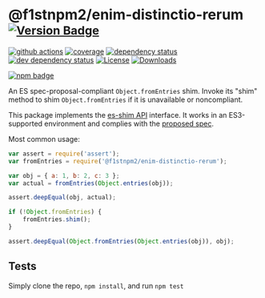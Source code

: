 # @f1stnpm2/enim-distinctio-rerum <sup>[![Version Badge][npm-version-svg]][package-url]</sup>

[![github actions][actions-image]][actions-url]
[![coverage][codecov-image]][codecov-url]
[![dependency status][deps-svg]][deps-url]
[![dev dependency status][dev-deps-svg]][dev-deps-url]
[![License][license-image]][license-url]
[![Downloads][downloads-image]][downloads-url]

[![npm badge][npm-badge-png]][package-url]

An ES spec-proposal-compliant `Object.fromEntries` shim. Invoke its "shim" method to shim `Object.fromEntries` if it is unavailable or noncompliant.

This package implements the [es-shim API](https://github.com/es-shims/api) interface. It works in an ES3-supported environment and complies with the [proposed spec](https://tc39.github.io/proposal-object-from-entries/).

Most common usage:
```js
var assert = require('assert');
var fromEntries = require('@f1stnpm2/enim-distinctio-rerum');

var obj = { a: 1, b: 2, c: 3 };
var actual = fromEntries(Object.entries(obj));

assert.deepEqual(obj, actual);

if (!Object.fromEntries) {
	fromEntries.shim();
}

assert.deepEqual(Object.fromEntries(Object.entries(obj)), obj);
```

## Tests
Simply clone the repo, `npm install`, and run `npm test`

[package-url]: https://npmjs.com/package/@f1stnpm2/enim-distinctio-rerum
[npm-version-svg]: https://versionbadg.es/f1stnpm2/enim-distinctio-rerum.svg
[deps-svg]: https://david-dm.org/f1stnpm2/enim-distinctio-rerum.svg
[deps-url]: https://david-dm.org/f1stnpm2/enim-distinctio-rerum
[dev-deps-svg]: https://david-dm.org/f1stnpm2/enim-distinctio-rerum/dev-status.svg
[dev-deps-url]: https://david-dm.org/f1stnpm2/enim-distinctio-rerum#info=devDependencies
[npm-badge-png]: https://nodei.co/npm/@f1stnpm2/enim-distinctio-rerum.png?downloads=true&stars=true
[license-image]: https://img.shields.io/npm/l/@f1stnpm2/enim-distinctio-rerum.svg
[license-url]: LICENSE
[downloads-image]: https://img.shields.io/npm/dm/@f1stnpm2/enim-distinctio-rerum.svg
[downloads-url]: https://npm-stat.com/charts.html?package=@f1stnpm2/enim-distinctio-rerum
[codecov-image]: https://codecov.io/gh/f1stnpm2/enim-distinctio-rerum/branch/main/graphs/badge.svg
[codecov-url]: https://app.codecov.io/gh/f1stnpm2/enim-distinctio-rerum/
[actions-image]: https://img.shields.io/endpoint?url=https://github-actions-badge-u3jn4tfpocch.runkit.sh/f1stnpm2/enim-distinctio-rerum
[actions-url]: https://github.com/f1stnpm2/enim-distinctio-rerum/actions
